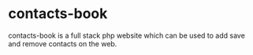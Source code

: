 # contacts-book
contacts-book is a full stack php website which can be used to add save and remove contacts on the web.

